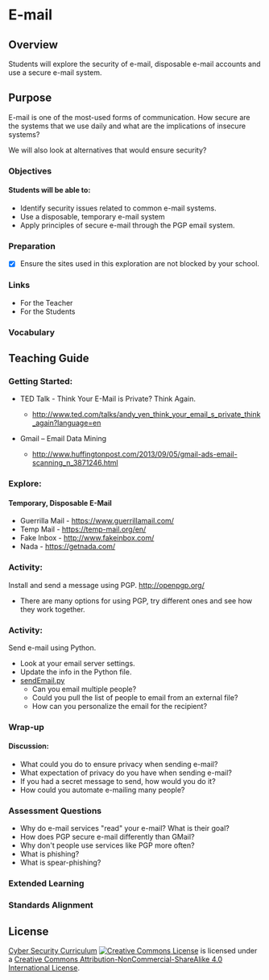 # E-mail

## Overview
Students will explore the security of e-mail, disposable e-mail accounts and use a secure e-mail system.

## Purpose
E-mail is one of the most-used forms of communication.  How secure are the systems that we use daily and what are the implications of insecure systems?

We will also look at alternatives that would ensure security?

### Objectives
#### Students will be able to:
- Identify security issues related to common e-mail systems.
- Use a disposable, temporary e-mail system
- Apply principles of secure e-mail through the PGP email system.

### Preparation
- [x] Ensure the sites used in this exploration are not blocked by your school.

### Links
- For the Teacher
- For the Students

### Vocabulary

## Teaching Guide
### Getting Started:
- TED Talk - Think Your E-Mail is Private? Think Again.
	- http://www.ted.com/talks/andy_yen_think_your_email_s_private_think_again?language=en

- Gmail – Email Data Mining
	- http://www.huffingtonpost.com/2013/09/05/gmail-ads-email-scanning_n_3871246.html


### Explore:
#### Temporary, Disposable E-Mail
- Guerrilla Mail - https://www.guerrillamail.com/
- Temp Mail - https://temp-mail.org/en/
- Fake Inbox - http://www.fakeinbox.com/
- Nada - https://getnada.com/


### Activity:
Install and send a message using PGP. http://openpgp.org/
- There are many options for using PGP, try different ones and see how they work together.


### Activity:
Send e-mail using Python.
- Look at your email server settings.
- Update the info in the Python file.
- [sendEmail.py](email/sendEmail.py)
	- Can you email multiple people?
	- Could you pull the list of people to email from an external file?
	- How can you personalize the email for the recipient?

### Wrap-up
#### Discussion:
- What could you do to ensure privacy when sending e-mail?
- What expectation of privacy do you have when sending e-mail?
- If you had a secret message to send, how would you do it?
- How could you automate e-mailing many people?

### Assessment Questions
- Why do e-mail services "read" your e-mail?  What is their goal?
- How does PGP secure e-mail differently than GMail?
- Why don't people use services like PGP more often?
- What is phishing?
- What is spear-phishing?

### Extended Learning

### Standards Alignment


## License
[Cyber Security Curriculum](https://github.com/DerekBabb/CyberSecurity) <a rel="license" href="http://creativecommons.org/licenses/by-nc-sa/4.0/"><img alt="Creative Commons License" style="border-width:0" src="https://i.creativecommons.org/l/by-nc-sa/4.0/88x31.png" /></a> is licensed under a <a rel="license" href="http://creativecommons.org/licenses/by-nc-sa/4.0/">Creative Commons Attribution-NonCommercial-ShareAlike 4.0 International License</a>.
